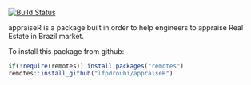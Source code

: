<!-- README.md is generated from README.Rmd. Please edit that file -->
[![Build
Status](https://travis-ci.org/lfpdroubi/appraiseR.svg?branch=master)](https://travis-ci.org/lfpdroubi/appraiseR)

appraiseR is a package built in order to help engineers to appraise Real
Estate in Brazil market.

To install this package from github:

``` r
if(!require(remotes)) install.packages("remotes")
remotes::install_github("lfpdroubi/appraiseR")
```
